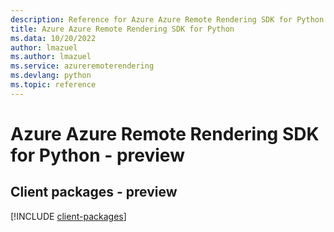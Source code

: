 ```yaml
---
description: Reference for Azure Azure Remote Rendering SDK for Python
title: Azure Azure Remote Rendering SDK for Python
ms.data: 10/20/2022
author: lmazuel
ms.author: lmazuel
ms.service: azureremoterendering
ms.devlang: python
ms.topic: reference
---
```

# Azure Azure Remote Rendering SDK for Python - preview

## Client packages - preview
[!INCLUDE [client-packages](azure-remote-rendering-client-index.md)]